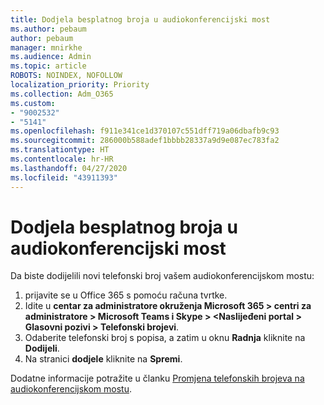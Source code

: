 ```yaml
---
title: Dodjela besplatnog broja u audiokonferencijski most
ms.author: pebaum
author: pebaum
manager: mnirkhe
ms.audience: Admin
ms.topic: article
ROBOTS: NOINDEX, NOFOLLOW
localization_priority: Priority
ms.collection: Adm_O365
ms.custom:
- "9002532"
- "5141"
ms.openlocfilehash: f911e341ce1d370107c551dff719a06dbafb9c93
ms.sourcegitcommit: 286000b588adef1bbbb28337a9d9e087ec783fa2
ms.translationtype: HT
ms.contentlocale: hr-HR
ms.lasthandoff: 04/27/2020
ms.locfileid: "43911393"
---
```

# <a name="assign-a-toll-free-number-to-your-audio-conferencing-bridge"></a>Dodjela besplatnog broja u audiokonferencijski most

Da biste dodijelili novi telefonski broj vašem audiokonferencijskom mostu:

1. prijavite se u Office 365 s pomoću računa tvrtke.
2. Idite u **centar za administratore okruženja Microsoft 365 > centri za administratore > Microsoft Teams i Skype > <Naslijeđeni portal > Glasovni pozivi > Telefonski brojevi**.
3. Odaberite telefonski broj s popisa, a zatim u oknu **Radnja** kliknite na **Dodijeli**.
4. Na stranici **dodjele** kliknite na **Spremi**.

Dodatne informacije potražite u članku [Promjena telefonskih brojeva na audiokonferencijskom mostu](https://docs.microsoft.com/MicrosoftTeams/change-the-phone-numbers-on-your-audio-conferencing-bridge).

